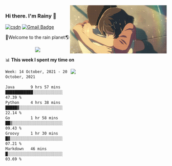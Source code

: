 <img  align='right' height="150" src="https://github.com/LikeRainDay/LikeRainDay/blob/master/pic/img_rain_1.gif?raw=true">



### Hi there. I'm Rainy :lemon:

[![csdn](https://img.shields.io/badge/-csdn-c14438?style=flat-square&logo=c&logoColor=white)](https://blog.csdn.net/qq_15807167)
[![Gmail Badge](https://img.shields.io/badge/-gmail-c14438?style=flat-square&logo=Gmail&logoColor=white&link=mailto:houshuai0816@gmail.com)](mailto:houshuai0816@gmail.com)

🚀Welcome to the rain planet🌎

<center>
<img align='center'  src="https://source.unsplash.com/random/1200x600">
</center>

📊 **This week I spent my time on**

<img align='right'   width="300" src="https://github-readme-stats.vercel.app/api?username=LikeRainDay&show_icons=true&title_color=fff&icon_color=79ff97&text_color=9f9f9f&bg_color=151515">

<!--START_SECTION:waka-->
```text
Week: 14 October, 2021 - 20 October, 2021

Java       9 hrs 57 mins   ████████████░░░░░░░░░░░░░   47.39 % 
Python     4 hrs 38 mins   █████▓░░░░░░░░░░░░░░░░░░░   22.14 % 
Go         1 hr 58 mins    ██▒░░░░░░░░░░░░░░░░░░░░░░   09.43 % 
Groovy     1 hr 30 mins    █▓░░░░░░░░░░░░░░░░░░░░░░░   07.21 % 
Markdown   46 mins         █░░░░░░░░░░░░░░░░░░░░░░░░   03.69 % 
```
<!--END_SECTION:waka-->
